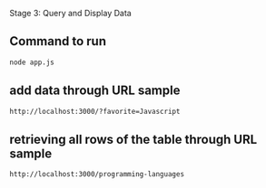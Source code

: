 Stage 3: Query and Display Data

## Command to run 
```bash
node app.js
```

## add data through URL sample
```bash
http://localhost:3000/?favorite=Javascript
```

## retrieving all rows of the table through URL sample
```bash
http://localhost:3000/programming-languages
```
